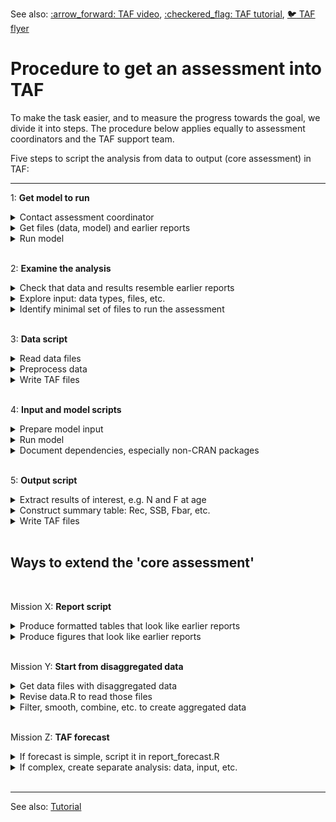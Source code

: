 See also: [:arrow\_forward: TAF video](https://www.youtube.com/watch?v=FweJbr9hfdY), [:checkered\_flag: TAF tutorial](tutorial-1/README.md), [:bird: TAF flyer](https://ices-taf-dev.github.io/pdf/taf-flyer.pdf)

# Procedure to get an assessment into TAF

To make the task easier, and to measure the progress towards the goal, we divide
it into steps. The procedure below applies equally to assessment coordinators
and the TAF support team.

Five steps to script the analysis from data to output (core assessment) in TAF:

---

<!-- GitHub Markdown requires empty line after </summary> to render `code` -->
<!-- Also, `code` is not rendered in <summary> headings -->

1: **Get model to run**

<details><summary>Contact assessment coordinator</summary>

> Well, unless you *are* the assessment coordinator :)

</details>

<details><summary>Get files (data, model) and earlier reports</summary>

> Files might be found in the Sharepoint `Data` folder.<br>
> Earlier WG reports can be found online.

</details>

<details><summary>Run model</summary>

> Being able to run the assessment on a different computer is an important
> milestone in making the analysis reproducible.

</details>

<br>

2: **Examine the analysis**

<details><summary>Check that data and results resemble earlier reports</summary>

> This is a good time to open and view<br>
> (a) the input & output files, and<br>
> (b) the last WG report, especially the table section<br>
> Do the tables in (a) and (b) look similar?

</details>

<details><summary>Explore input: data types, files, etc.</summary>

> What kinds of data are used in this assessment, perhaps more than one
> survey?<br>
> Are some data tables in the report not in the model input, or vice versa?<br>
> Are the model settings stored in a separate file?<br>
> Is it easy to find out which input files the model requires?

</details>

<details><summary>Identify minimal set of files to run the assessment</summary>

> In general, TAF should only contain files that are absolutely necessary to run
> the final assessment.<br>
> \- all other files are probably best stored outside of TAF<br>
> \- data files should include all available years and ages, which can be
> truncated (e.g. in a plus group) in the data script<br>
> What is the smallest set of files required to run the final assessment on
> another computer?

</details>

<br>

3: **Data script**

<details><summary>Read data files</summary>

> The easiest way to import data into R depends on the data file format:<br>
> \- simple text files can often be imported using base functions like
> `read.table`<br>
> \- specific file formats can be imported using packages like `stockassessment`
> or `FLCore`

</details>

<details><summary>Preprocess data</summary>

> Some preprocessing of data often occurs before they are fed into a model:<br>
> \- years or ages might be excluded from the analysis<br>
> \- ages might be aggregated into a plus group<br>
> \- survey indices might be combined, the current year's weights predicted,
> etc.<br>
> The data should preferably start in disaggregated form (see 'Mission Y'
> below).

</details>

<details><summary>Write TAF files</summary>

> Data that are used in the assessment model should be written as TAF data files
> in the `data` folder.<br>
> \- the icesTAF package provides the function `write.taf` for this purpose<br>
> \- write both full datasets (all ages, all years) and truncated datasets, e.g.
> plus group in catch-at-age as `catage_full.csv` and `catage.csv`<br>
> Ideally, the TAF data files are the only files necessary for the `input.R`
> script, but sometimes it's practical to write additional files in the `data`
> folder that are not in the TAF file format.

</details>

<br>

4: **Input and model scripts**

<details><summary>Prepare model input</summary>

> The model input is data in the format that the model requires, for
> example:<br>
> \- text files such as `input.dat` with many tables, or<br>
> \- `input.RData` with many R objects<br>
> Ideally, `input.R` should read the TAF data files created by `data.R` and
> create the model input from that, thus guaranteeing that the TAF data files
> are indeed the data that the model uses.<br>
> Sometimes it's practical to have the `input.R` script read/copy/move files
> that are not in the TAF file format.<br>
> The input files, containing data in model-specific format, are written in the
> `input` folder, ready for the next step.

</details>

<details><summary>Run model</summary>

> In TAF, stock assessment models are either run as:<br>
> \- R packages, such as `stockassessment` and `FLR`, or<br>
> \- executables, such as ADMB or Fortran applications<br>
> R package models return the results into the R session, and those results can
> be written out as `results.RData` inside the `model` folder.<br>
> Executable models can be run using the R function `system` and the output
> files are stored inside the `model` folder.<br>
> Model settings are sometimes stored in files, especially in the case of
> executable models.

</details>

<details><summary>Document dependencies, especially non-CRAN packages</summary>

>

</details>

<br>

5: **Output script**

<details><summary>Extract results of interest, e.g. N and F at age</summary>

>

</details>

<details><summary>Construct summary table: Rec, SSB, Fbar, etc.</summary>

>

</details>

<details><summary>Write TAF files</summary>

>

</details>

<br>

## Ways to extend the 'core assessment'

<br>

Mission X: **Report script**

<details>
<summary>Produce formatted tables that look like earlier reports</summary>

>

</details>

<details><summary>Produce figures that look like earlier reports</summary>

>

</details>

<br>

Mission Y: **Start from disaggregated data**

<details><summary>Get data files with disaggregated data</summary>

>

</details>

<details><summary>Revise data.R to read those files</summary>

>

</details>

<details>
<summary>Filter, smooth, combine, etc. to create aggregated data</summary>

>

</details>


<br>

Mission Z: **TAF forecast**

<details>
<summary>If forecast is simple, script it in report_forecast.R</summary>

>

</details>

<details>
<summary>If complex, create separate analysis: data, input, etc.</summary>

>

</details>

<br>

---

See also:
[Tutorial](https://github.com/ices-taf/doc/blob/master/tutorial-1/README.md)
